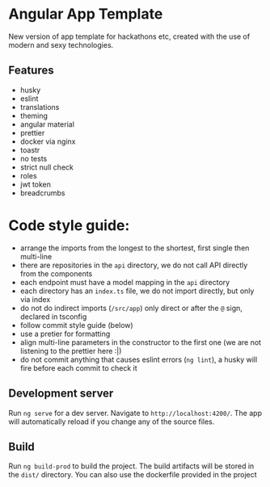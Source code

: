 # Angular App Template

New version of app template for hackathons etc, created with the use of modern and sexy technologies.

## Features

- husky
- eslint
- translations
- theming
- angular material
- prettier
- docker via nginx
- toastr
- no tests
- strict null check
- roles
- jwt token
- breadcrumbs

# Code style guide:

- arrange the imports from the longest to the shortest, first
  single then multi-line
- there are repositories in the `api` directory, we do not call API directly from the components
- each endpoint must have a model mapping in the `api` directory
- each directory has an `index.ts` file, we do not import directly, but only via index
- do not do indirect imports (`/src/app`) only direct or after the `@` sign, declared in tsconfig
- follow commit style guide (below)
- use a pretier for formatting
- align multi-line parameters in the constructor to the first one (we are not listening to the prettier here :|)
- do not commit anything that causes eslint errors (`ng lint`), a husky will fire before each commit to check it

## Development server

Run `ng serve` for a dev server. Navigate to `http://localhost:4200/`. The app will automatically reload if you change any of the source files.

## Build

Run `ng build-prod` to build the project. The build artifacts will be stored in the `dist/` directory. You can also use the dockerfile provided in the project

